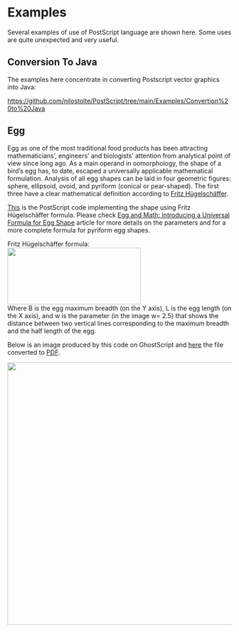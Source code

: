 
# Examples

Several examples of use of PostScript language are shown here. Some uses are quite unexpected and very useful.

## Conversion To Java

The examples here concentrate in converting Postscript vector graphics into Java:

https://github.com/nilostolte/PostScript/tree/main/Examples/Convertion%20to%20Java

## Egg

Egg as one of the most traditional food products has been attracting mathematicians’, engineers’ and biologists’
attention from analytical point of view since long ago. As a main operand in oomorphology, the shape of a bird’s
egg has, to date, escaped a universally applicable mathematical formulation. Analysis of all egg shapes can be
laid in four geometric figures: sphere, ellipsoid, ovoid, and pyriform (conical or pear-shaped). The first three have
a clear mathematical definition according to [Fritz Hügelschäffer](https://github.com/nilostolte/PostScript/blob/main/Examples/Egg/Egg%20shape.pdf).

[This](https://github.com/nilostolte/PostScript/blob/main/Examples/Egg/egg.ps) is the PostScript code implementing
the shape using Fritz Hügelschäffer formula. Please check [Egg and Math: Introducing a Universal Formula for Egg Shape](https://github.com/nilostolte/PostScript/blob/main/Examples/Egg/Egg%20shape.pdf) article for more details on the
parameters and for a more complete formula for pyriform egg shapes.

Fritz Hügelschäffer formula:<br>
<img src="https://github.com/nilostolte/PostScript/assets/80269251/515dd37c-e585-485c-b8d5-77e5805b7a56)" width="300" height="127" ><br>
Where B is the egg maximum breadth (on the Y axis), L is the egg length (on the X axis), and w is the parameter (in the image w= 2.5) 
that shows the distance between two vertical lines corresponding to the maximum breadth and the half length of the egg.

Below is an image produced by this code on GhostScript and [here](https://github.com/nilostolte/PostScript/blob/main/Examples/Egg/egg.pdf) the
file converted to [PDF](https://github.com/nilostolte/PostScript/blob/main/Examples/Egg/egg.pdf).

<kbd>
<img src="https://github.com/nilostolte/PostScript/assets/80269251/a30ef840-5650-4f74-8d09-b6ca4b14ed83" width="683" height="589" >
</kbd>



